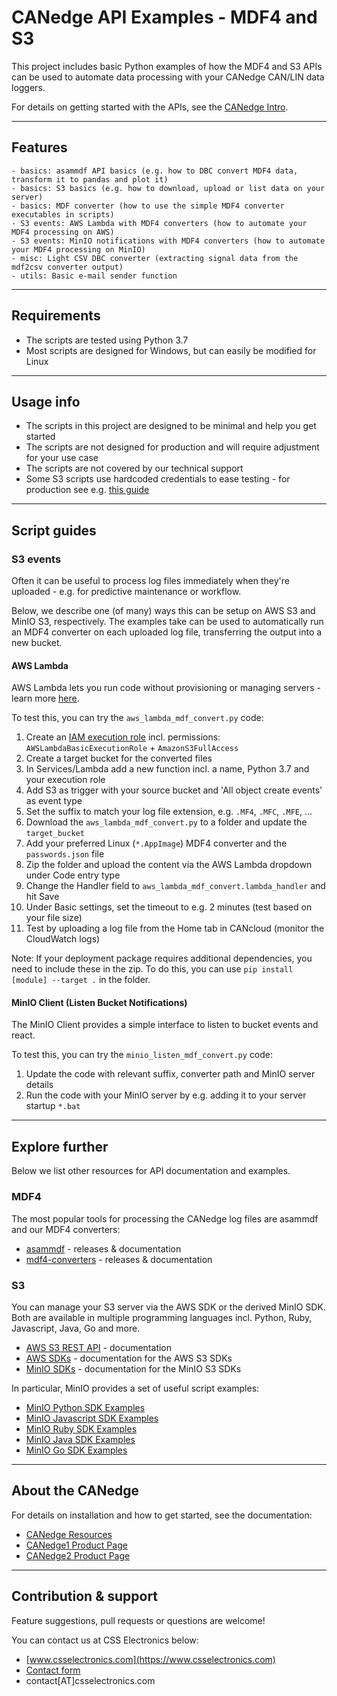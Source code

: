 # CANedge API Examples - MDF4 and S3

This project includes basic Python examples of how the MDF4 and S3 APIs can be used to automate data processing with your CANedge CAN/LIN data loggers.

For details on getting started with the APIs, see the [CANedge Intro](https://www.csselectronics.com/screen/page/can-logger-resources). 

---
## Features
```
- basics: asammdf API basics (e.g. how to DBC convert MDF4 data, transform it to pandas and plot it)
- basics: S3 basics (e.g. how to download, upload or list data on your server)
- basics: MDF converter (how to use the simple MDF4 converter executables in scripts)
- S3 events: AWS Lambda with MDF4 converters (how to automate your MDF4 processing on AWS)
- S3 events: MinIO notifications with MDF4 converters (how to automate your MDF4 processing on MinIO)
- misc: Light CSV DBC converter (extracting signal data from the mdf2csv converter output)
- utils: Basic e-mail sender function
```

---

## Requirements
- The scripts are tested using Python 3.7  
- Most scripts are designed for Windows, but can easily be modified for Linux  

---

## Usage info
- The scripts in this project are designed to be minimal and help you get started  
- The scripts are not designed for production and will require adjustment for your use case  
- The scripts are not covered by our technical support  
- Some S3 scripts use hardcoded credentials to ease testing - for production see e.g. [this guide](https://boto3.amazonaws.com/v1/documentation/api/latest/guide/configuration.html)

---

## Script guides  

### S3 events 
Often it can be useful to process log files immediately when they're uploaded - e.g. for predictive maintenance or workflow. 

Below, we describe one (of many) ways this can be setup on AWS S3 and MinIO S3, respectively. The examples take can be used to automatically run an MDF4 converter on each uploaded log file, transferring the output into a new bucket.

#### AWS Lambda
AWS Lambda lets you run code without provisioning or managing servers - learn more [here](https://docs.aws.amazon.com/lambda/latest/dg/welcome.html).

To test this, you can try the `aws_lambda_mdf_convert.py` code:  
1. Create an [IAM execution role](https://docs.aws.amazon.com/lambda/latest/dg/with-s3-example.html#with-s3-create-execution-role) incl. permissions: `AWSLambdaBasicExecutionRole` + `AmazonS3FullAccess`  
1. Create a target bucket for the converted files  
1. In Services/Lambda add a new function incl. a name, Python 3.7 and your execution role
1. Add S3 as trigger with your source bucket and 'All object create events' as event type  
1. Set the suffix to match your log file extension, e.g. `.MF4`, `.MFC`, `.MFE`, ...  
1. Download the `aws_lambda_mdf_convert.py` to a folder and update the `target_bucket`  
1. Add your preferred Linux (`*.AppImage`) MDF4 converter and the `passwords.json` file  
1. Zip the folder and upload the content via the AWS Lambda dropdown under Code entry type  
1. Change the Handler field to `aws_lambda_mdf_convert.lambda_handler` and hit Save  
1. Under Basic settings, set the timeout to e.g. 2 minutes (test based on your file size)  
1. Test by uploading a log file from the Home tab in CANcloud (monitor the CloudWatch logs)

Note: If your deployment package requires additional dependencies, you need to include these in the zip. To do this, you can use `pip install [module] --target .` in the folder.

#### MinIO Client (Listen Bucket Notifications)
The MinIO Client provides a simple interface to listen to bucket events and react.

To test this, you can try the `minio_listen_mdf_convert.py` code:  
1. Update the code with relevant suffix, converter path and MinIO server details
1. Run the code with your MinIO server by e.g. adding it to your server startup `*.bat`

---

## Explore further 
Below we list other resources for API documentation and examples.

### MDF4
The most popular tools for processing the CANedge log files are asammdf and our MDF4 converters:  
- [asammdf](https://github.com/danielhrisca/asammdf) - releases & documentation  
- [mdf4-converters](https://github.com/CSS-Electronics/mdf4-converters) - releases & documentation  

### S3 
You can manage your S3 server via the AWS SDK or the derived MinIO SDK. Both are available in multiple programming languages incl. Python, Ruby, Javascript, Java, Go and more.

- [AWS S3 REST API](https://docs.aws.amazon.com/AmazonS3/latest/API/Welcome.html) - documentation  
- [AWS SDKs](https://aws.amazon.com/tools/) - documentation for the AWS S3 SDKs  
- [MinIO SDKs](https://docs.min.io/docs/javascript-client-quickstart-guide.html) - documentation for the MinIO S3 SDKs  

In particular, MinIO provides a set of useful script examples:  

- [MinIO Python SDK Examples](https://github.com/minio/minio-py)  
- [MinIO Javascript SDK Examples](https://github.com/minio/minio-js)  
- [MinIO Ruby SDK Examples](https://github.com/minio/minio-ruby)  
- [MinIO Java SDK Examples](https://github.com/minio/minio-java)  
- [MinIO Go SDK Examples](https://github.com/minio/minio-go)  

---
## About the CANedge

For details on installation and how to get started, see the documentation:
- [CANedge Resources](https://www.csselectronics.com/screen/page/can-logger-resources)  
- [CANedge1 Product Page](https://www.csselectronics.com/screen/product/can-logger-sd-canedge1/language/en)  
- [CANedge2 Product Page](https://www.csselectronics.com/screen/product/can-lin-logger-wifi-canedge2/language/en)  

---
## Contribution & support 
Feature suggestions, pull requests or questions are welcome!

You can contact us at CSS Electronics below:  
- [www.csselectronics.com](https://www.csselectronics.com)  
- [Contact form](https://www.csselectronics.com/screen/page/can-bus-logger-contact)  
- contact[AT]csselectronics.com  
